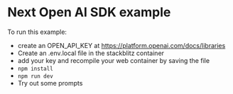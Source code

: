 # Next Open AI SDK example

To run this example:

- create an OPEN_API_KEY at https://platform.openai.com/docs/libraries
- Create an .env.local file in the stackblitz container
- add your key and recompile your web container by saving the file
- `npm install`
- `npm run dev`
- Try out some prompts
